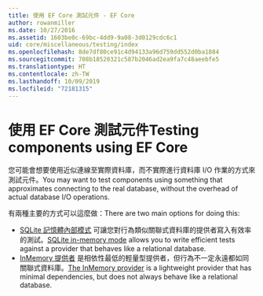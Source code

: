 ```yaml
---
title: 使用 EF Core 測試元件 - EF Core
author: rowanmiller
ms.date: 10/27/2016
ms.assetid: 1603be0c-69bc-4dd9-9a08-3d0129cdc6c1
uid: core/miscellaneous/testing/index
ms.openlocfilehash: 8de7df80ce91c4d94133a96d759dd552d0ba1884
ms.sourcegitcommit: 708b18520321c587b2046ad2ea9fa7c48aeebfe5
ms.translationtype: HT
ms.contentlocale: zh-TW
ms.lasthandoff: 10/09/2019
ms.locfileid: "72181315"
---
```

# <a name="testing-components-using-ef-core"></a><span data-ttu-id="dcba9-102">使用 EF Core 測試元件</span><span class="sxs-lookup"><span data-stu-id="dcba9-102">Testing components using EF Core</span></span>

<span data-ttu-id="dcba9-103">您可能會想要使用近似連線至實際資料庫，而不實際進行資料庫 I/O 作業的方式來測試元件。</span><span class="sxs-lookup"><span data-stu-id="dcba9-103">You may want to test components using something that approximates connecting to the real database, without the overhead of actual database I/O operations.</span></span>

<span data-ttu-id="dcba9-104">有兩種主要的方式可以這麼做：</span><span class="sxs-lookup"><span data-stu-id="dcba9-104">There are two main options for doing this:</span></span>
 * <span data-ttu-id="dcba9-105">[SQLite 記憶體內部模式](sqlite.md) 可讓您對行為類似關聯式資料庫的提供者寫入有效率的測試。</span><span class="sxs-lookup"><span data-stu-id="dcba9-105">[SQLite in-memory mode](sqlite.md) allows you to write efficient tests against a provider that behaves like a relational database.</span></span>
 * <span data-ttu-id="dcba9-106">[InMemory 提供者](in-memory.md) 是相依性最低的輕量型提供者，但行為不一定永遠都如同關聯式資料庫。</span><span class="sxs-lookup"><span data-stu-id="dcba9-106">[The InMemory provider](in-memory.md) is a lightweight provider that has minimal dependencies, but does not always behave like a relational database.</span></span>
